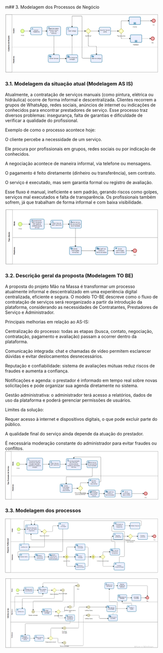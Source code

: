 m## 3. Modelagem dos Processos de Negócio

![1.jpeg](images/1.jpeg)
### 3.1. Modelagem da situação atual (Modelagem AS IS)
Atualmente, a contratação de serviços manuais (como pintura, elétrica ou hidráulica) ocorre de forma informal e descentralizada. Clientes recorrem a grupos de WhatsApp, redes sociais, anúncios de internet ou indicações de conhecidos para encontrar prestadores de serviço. Esse processo traz diversos problemas: insegurança, falta de garantias e dificuldade de verificar a qualidade do profissional. 

Exemplo de como o processo acontece hoje: 

O cliente percebe a necessidade de um serviço. 

Ele procura por profissionais em grupos, redes sociais ou por indicação de conhecidos. 

A negociação acontece de maneira informal, via telefone ou mensagens. 

O pagamento é feito diretamente (dinheiro ou transferência), sem contrato. 

O serviço é executado, mas sem garantia formal ou registro de avaliação. 

Esse fluxo é manual, ineficiente e sem padrão, gerando riscos como golpes, serviços mal executados e falta de transparência. Os profissionais também sofrem, já que trabalham de forma informal e com baixa visibilidade. 

![2.jpeg](images/2.jpeg) 

### 3.2. Descrição geral da proposta (Modelagem TO BE)

A proposta do projeto Mão na Massa é transformar um processo atualmente informal e descentralizado em uma experiência digital centralizada, eficiente e segura. O modelo TO-BE descreve como o fluxo de contratação de serviços será reorganizado a partir da introdução da plataforma, considerando as necessidades de Contratantes, Prestadores de Serviço e Administrador.

Principais melhorias em relação ao AS-IS:

Centralização do processo: todas as etapas (busca, contato, negociação, contratação, pagamento e avaliação) passam a ocorrer dentro da plataforma.


Comunicação integrada: chat e chamadas de vídeo permitem esclarecer dúvidas e evitar deslocamentos desnecessários.

Reputação e confiabilidade: sistema de avaliações mútuas reduz riscos de fraudes e aumenta a confiança.

Notificações e agenda: o prestador é informado em tempo real sobre novas solicitações e pode organizar sua agenda diretamente no sistema.

Gestão administrativa: o administrador terá acesso a relatórios, dados de uso da plataforma e poderá gerenciar permissões de usuários.

Limites da solução:

Requer acesso à internet e dispositivos digitais, o que pode excluir parte do público.

A qualidade final do serviço ainda depende da atuação do prestador.

É necessária moderação constante do administrador para evitar fraudes ou conflitos.
![3.jpeg](images/3.jpeg)
 
### 3.3. Modelagem dos processos

![4.jpeg](images/4.jpeg)

![5.jpeg](images/5.jpeg)